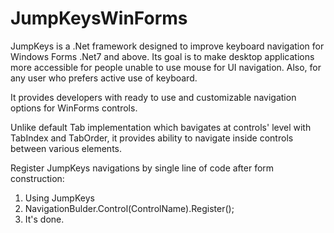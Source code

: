 # JumpKeysWinForms
JumpKeys is a .Net framework designed to improve keyboard navigation for Windows Forms .Net7 and above.
Its goal is to make desktop applications more accessible for people unable to use mouse for UI navigation. 
Also, for any user who prefers active use of keyboard. 

It provides developers with ready to use and customizable navigation options for WinForms controls.

Unlike default Tab implementation which bavigates at controls' level with TabIndex and TabOrder, 
it provides ability to navigate inside controls between various elements. 

Register JumpKeys navigations by single line of code after form construction:

1. Using JumpKeys
2. NavigationBulder.Control(ControlName).Register();
3. It's done.






